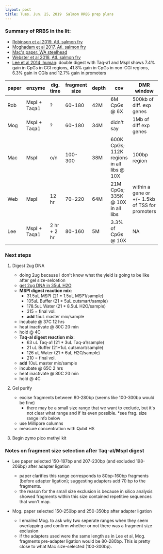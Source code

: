 ```yaml
---
layout: post
title: Tues. Jun. 25, 2019  Salmon RRBS prep plans 
---
```


### Summary of RRBS in the lit:

- [Robinson et al 2019, Atl. salmon fry](https://www.g3journal.org/content/9/5/1597#sec-1)
- [Moghadam et al 2017, Atl. salmon fry](https://www.nature.com/articles/s41598-017-05222-2)
- [Mac's paper, WA steelhead](https://www.g3journal.org/content/8/11/3723)
- [Webster et al 2018, Atl. salmon fry](https://www.tandfonline.com/doi/full/10.1080/15592294.2018.1554520)
- [Lee et al 2014, human](https://www.ncbi.nlm.nih.gov/pmc/articles/PMC3895702/): double digest with Taq-a1 and MspI shows 7.4% gain in CpGs in CGI regions, 41.8% gain in CpGs in non-CGI regions, 6.3% gain in CGIs and 12.7% gain in promoters


|paper| enzyme  |  dig. time | fragment size  |  depth |  cov  | DMR window| # DMRs|
|---|---|---|---|---|-----|---|---|
|Rob| MspI + Taqa1  |  ? | 60-180  | 42M  |  6M CpGs @ 6X |500kb of diff. exp genes|~10K sites|
|Mog| MspI + Taqa1  | ?  | 60-180  | 34M  |  didn't say |1Mb of diff exp genes|~5.5K sites|
|Mac| MspI  | o/n  |  100-300 | 38M | 600K CpGs; 112K regions in all libs @ 10X   |100bp region |~100 genes|
|Web| MspI  |  12 hr | 70-220  | 64M  | 21M CpGs; 335K @ 10X in all libs | within a gene or +/- 1.5kb of TSS for promoters|~1.9K sites|
|Lee| MspI + Taqa1 | 2 hr + 2 hr | 80-160 | 5M | 3.3% of CpGs @ 10X|NA|NA|


### Next steps
1. Digest 2ug DNA
	- doing 2ug because I don't know what the yield is going to be like after gel size-selcetion
	- [get 2ug DNA in 35uL H2O](https://docs.google.com/spreadsheets/d/1SuT3Fh3W1jRiirFufFn0I37vGuB-G8-lzGiYuEf3r_Q/edit#gid=1408449275) 
	- **MSPI digest reaction mix**:
		- 31.5uL MSPI (21 * 1.5uL MSP1/sample)
		- 105uL Buffer (21 * 5uL cutsmart/sample)
		- 178.5uL Water (21 * 8.5uL H2O/sample)
		- 315 = final vol.
		- **add** 15uL master mix/sample
	- incubate @ 37C 12 hrs
	- heat inactivate @ 80C 20 min
	- hold @ 4C	
	- **Taq-aI digest reaction mix**:
		- 63 uL Taq-a1 (21 * 3uL Taq-a1/sample)
		- 21 uL Buffer (21*1uL cutsmart/sample)
		- 126 uL Water (21 * 6uL H2O/sample)
		- 210 = final vol.
	- **add** 10uL master mix/sample
	- incubate @ 65C 2 hrs
	- heat inactivate @ 80C 20 min
	- hold @ 4C

2. Gel purify
	- excise fragments between 80-280bp (seems like 100-300bp would be fine)
		- there may be a small size range that we want to exclude, but it's not clear what range and if its even possible. *see frag. size range info below   	
	- use Millipore columns
	- measure concentration with Qubit HS

3. Begin zymo pico methyl kit 

 
### Notes on fragment size selection after Taq-aI/MspI digest
 
- Lee paper selected 150-197bp and 207-230bp (and excluded 198-206bp) after adapter ligation
	- paper clarifies this range corresponds to 80bp-160bp fragments (before adapter ligation); suggesting adapters add 70 bp to the fragments.
	- the reason for the small size exclusion is because in silico analysis showed fragments within this size contained repetitive sequences that won't map.

- Mog. paper selected 150-250bp and 250-350bp after adapter ligation
	- I emailed Mog. to ask why two seperate ranges when they seem overlapping and confirm whether or not there was a fragment size exclusion
	- if the adapters used were the same length as in Lee et al, Mog. fragments pre-adapter ligation would be 80-280bp. This is pretty close to what Mac size-selected (100-300bp).
